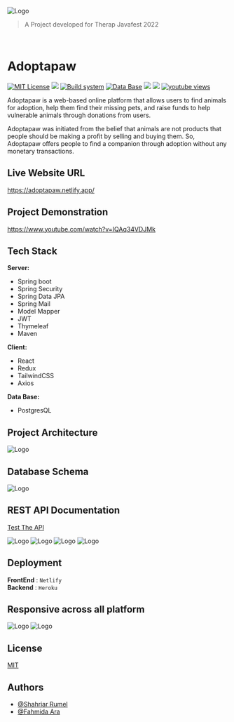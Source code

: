 ![Logo](/Resources/cover.png)

> A Project developed for Therap Javafest 2022

<br/>

# **Adoptapaw**

[![MIT License](https://badgen.net/npm/license/lodash?color=yellow&label=License)](https://opensource.org/licenses/)
![](https://img.shields.io/badge/Backend-Springboot-informational?style=flat&logo=spring&logoColor=6CB33E&color=6CB33E)
[![Build system](https://badgen.net/badge/icon/maven?color=B3204E&icon=maven&label=Builder)](https://opensource.org/licenses/)
[![Data Base](https://badgen.net/badge/icon/postgresql?color=4D2EA5&icon=postgresql&label=Database)](https://opensource.org/licenses/)
![](https://img.shields.io/badge/Frontend-React-informational?style=flat&logo=react&logoColor=00D8FF&color=00D8FF)
![](https://img.shields.io/badge/State-Redux-informational?style=flat&logo=redux&logoColor=764abc&color=764abc)
[![youtube views](https://img.shields.io/youtube/views/IQAq34VDJMk?style=social)](https://www.youtube.com/watch?v=IQAq34VDJMk)

Adoptapaw is a web-based online platform that allows users to find animals for adoption, help them find their missing pets, and raise funds to help vulnerable animals through donations from users.

Adoptapaw was initiated from the belief that animals are not products that people should be making a profit by selling and buying them. So, Adoptapaw offers people to find a companion through adoption without any monetary transactions.

## Live Website URL

https://adoptapaw.netlify.app/

## Project Demonstration

https://www.youtube.com/watch?v=IQAq34VDJMk

## Tech Stack

**Server:**

- Spring boot
- Spring Security
- Spring Data JPA
- Spring Mail
- Model Mapper
- JWT
- Thymeleaf
- Maven

**Client:**

- React
- Redux
- TailwindCSS
- Axios

**Data Base:**

- PostgresQL

## Project Architecture

![Logo](/Resources/ProjectArchitecture.png)

## Database Schema

![Logo](/Resources/DatabaseSchema.png)

## REST API Documentation

[Test The API](https://adoptapaw.herokuapp.com/swagger-ui/)

![Logo](/Resources/apiDocumentation-1.png)
![Logo](/Resources/apiDocumentation-2.png)
![Logo](/Resources/apiDocumentation-3.png)
![Logo](/Resources/ModelDTO.png)

## Deployment

**FrontEnd** : `Netlify `  
**Backend** : `Heroku`

## Responsive across all platform

![Logo](/Resources/Responsive-1.png)
![Logo](/Resources/Responsive-2.png)

## License

[MIT](https://choosealicense.com/licenses/mit/)

## Authors

- [@Shahriar Rumel](https://www.github.com/shahriar-rumel)
- [@Fahmida Ara](https://www.github.com/fahmidareem3)
